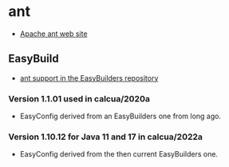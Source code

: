 # ant

-   [Apache ant web site](https://ant.apache.org/)


## EasyBuild

-   [ant support in the EasyBuilders repository]()
    
    
### Version 1.1.01 used in calcua/2020a

-   EasyConfig derived from an EasyBuilders one from long ago.
    
    
### Version 1.10.12 for Java 11 and 17 in calcua/2022a

-   EasyConfig derived from the then current EasyBuilders one.
